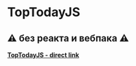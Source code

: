 # TopTodayJS

## :warning: без реакта и вебпака :warning:

[**TopTodayJS - direct link**](https://ekarakaptan.github.io/TopTodayJS/public)
